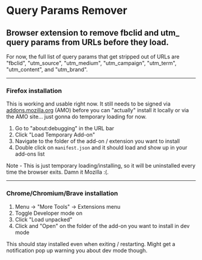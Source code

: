 # Query Params Remover
## Browser extension to remove fbclid and utm_ query params from URLs before they load.
For now, the full list of query params that get stripped out of URLs are "fbclid", "utm_source", "utm_medium", "utm_campaign", "utm_term", "utm_content", and "utm_brand".

--- 

### Firefox installation
This is working and usable right now. It still needs to be signed via [addons.mozilla.org](https://addons.mozilla.org/en-US/firefox/) (AMO) before you can "actually" install it locally or via the AMO site... just gonna do temporary loading for now.
1. Go to "about:debugging" in the URL bar
2. Click "Load Temporary Add-on"
3. Navigate to the folder of the add-on / extension you want to install
4. Double click on `manifest.json` and it should load and show up in your add-ons list

Note - This is just temporary loading/installing, so it will be uninstalled every time the browser exits. Damn it Mozilla :(.

--- 
### Chrome/Chromium/Brave installation
1. Menu -> "More Tools" -> Extensions menu
2. Toggle Developer mode on
3. Click "Load unpacked"
4. Click and "Open" on the folder of the add-on you want to install in dev mode 

This should stay installed even when exiting / restarting. Might get a notification pop up warning you about dev mode though. 